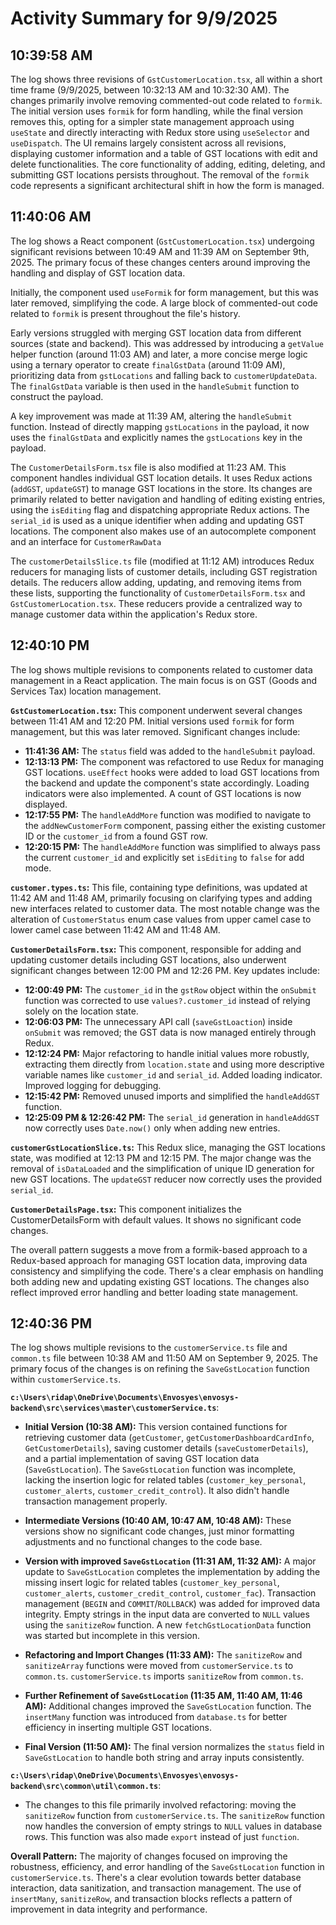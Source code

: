 # Activity Summary for 9/9/2025

## 10:39:58 AM
The log shows three revisions of `GstCustomerLocation.tsx`, all within a short time frame (9/9/2025, between 10:32:13 AM and 10:32:30 AM).  The changes primarily involve removing commented-out code related to `formik`. The initial version uses `formik` for form handling, while the final version removes this, opting for a simpler state management approach using `useState` and directly interacting with Redux store using `useSelector` and `useDispatch`.  The UI remains largely consistent across all revisions, displaying customer information and a table of GST locations with edit and delete functionalities. The core functionality of adding, editing, deleting, and submitting GST locations persists throughout.  The removal of the `formik` code represents a significant architectural shift in how the form is managed.


## 11:40:06 AM
The log shows a React component (`GstCustomerLocation.tsx`) undergoing significant revisions between 10:49 AM and 11:39 AM on September 9th, 2025.  The primary focus of these changes centers around improving the handling and display of GST location data.

Initially, the component used `useFormik` for form management, but this was later removed, simplifying the code.  A large block of commented-out code related to `formik` is present throughout the file's history.

Early versions struggled with merging GST location data from different sources (state and backend).  This was addressed by introducing a `getValue` helper function (around 11:03 AM) and later, a more concise merge logic using a ternary operator to create `finalGstData` (around 11:09 AM),  prioritizing data from `gstLocations` and falling back to `customerUpdateData`.  The `finalGstData` variable is then used in the `handleSubmit` function to construct the payload.


A key improvement was made at 11:39 AM, altering the `handleSubmit` function. Instead of directly mapping `gstLocations` in the payload, it now uses the `finalGstData` and explicitly names the `gstLocations` key in the payload.


The `CustomerDetailsForm.tsx` file is also modified at 11:23 AM.  This component handles individual GST location details. It uses Redux actions (`addGST`, `updateGST`) to manage GST locations in the store. Its changes are primarily related to better navigation and handling of editing existing entries, using the `isEditing` flag and dispatching appropriate Redux actions.  The `serial_id` is used as a unique identifier when adding and updating GST locations.  The component also makes use of an autocomplete component and an interface for  `CustomerRawData`

The `customerDetailsSlice.ts` file (modified at 11:12 AM) introduces Redux reducers for managing lists of customer details, including GST registration details. The reducers allow adding, updating, and removing items from these lists, supporting the functionality of `CustomerDetailsForm.tsx` and `GstCustomerLocation.tsx`.  These reducers provide a centralized way to manage customer data within the application's Redux store.


## 12:40:10 PM
The log shows multiple revisions to components related to customer data management in a React application.  The main focus is on GST (Goods and Services Tax) location management.

**`GstCustomerLocation.tsx`:** This component underwent several changes between 11:41 AM and 12:20 PM.  Initial versions used `formik` for form management, but this was later removed.  Significant changes include:

* **11:41:36 AM:** The `status` field was added to the `handleSubmit` payload.
* **12:13:13 PM:** The component was refactored to use Redux for managing GST locations.  `useEffect` hooks were added to load GST locations from the backend and update the component's state accordingly.  Loading indicators were also implemented. A count of GST locations is now displayed.
* **12:17:55 PM:** The `handleAddMore` function was modified to navigate to the `addNewCustomerForm` component, passing either the existing customer ID or the `customer_id` from a found GST row.
* **12:20:15 PM:** The `handleAddMore` function was simplified to always pass the current `customer_id` and explicitly set `isEditing` to `false` for add mode.


**`customer.types.ts`:**  This file, containing type definitions, was updated at 11:42 AM and 11:48 AM, primarily focusing on clarifying types and adding new interfaces related to customer data. The most notable change was the alteration of `CustomerStatus` enum case values from upper camel case to lower camel case between 11:42 AM and 11:48 AM.

**`CustomerDetailsForm.tsx`:** This component, responsible for adding and updating customer details including GST locations, also underwent significant changes between 12:00 PM and 12:26 PM. Key updates include:

* **12:00:49 PM:** The `customer_id` in the `gstRow` object within the `onSubmit` function was corrected to use `values?.customer_id` instead of relying solely on the location state.
* **12:06:03 PM:** The unnecessary API call (`saveGstLoaction`) inside `onSubmit` was removed; the GST data is now managed entirely through Redux.
* **12:12:24 PM:**  Major refactoring to handle initial values more robustly, extracting them directly from `location.state` and using more descriptive variable names like `customer_id` and `serial_id`.  Added loading indicator.  Improved logging for debugging.
* **12:15:42 PM:**  Removed unused imports and simplified the `handleAddGST` function.
* **12:25:09 PM & 12:26:42 PM:** The `serial_id` generation in `handleAddGST` now correctly uses `Date.now()` only when adding new entries.


**`customerGstLocationSlice.ts`:**  This Redux slice, managing the GST locations state, was modified at 12:13 PM and 12:15 PM. The major change was the removal of `isDataLoaded` and the simplification of unique ID generation for new GST locations.  The `updateGST` reducer now correctly uses the provided `serial_id`.

**`CustomerDetailsPage.tsx`:** This component initializes the CustomerDetailsForm with default values.  It shows no significant code changes.


The overall pattern suggests a move from a formik-based approach to a Redux-based approach for managing GST location data, improving data consistency and simplifying the code.  There's a clear emphasis on handling both adding new and updating existing GST locations. The changes also reflect improved error handling and better loading state management.


## 12:40:36 PM
The log shows multiple revisions to the `customerService.ts` file and `common.ts` file between 10:38 AM and 11:50 AM on September 9, 2025.  The primary focus of the changes is on refining the `SaveGstLocation` function within `customerService.ts`.

**`c:\Users\ridap\OneDrive\Documents\Envosyes\envosys-backend\src\services\master\customerService.ts`**:

* **Initial Version (10:38 AM):** This version contained functions for retrieving customer data (`getCustomer`, `getCustomerDashboardCardInfo`, `GetCustomerDetails`), saving customer details (`saveCustomerDetails`), and a partial implementation of saving GST location data (`SaveGstLocation`). The `SaveGstLocation` function was incomplete, lacking the insertion logic for related tables (`customer_key_personal`, `customer_alerts`, `customer_credit_control`).  It also didn't handle transaction management properly.

* **Intermediate Versions (10:40 AM, 10:47 AM, 10:48 AM):** These versions show no significant code changes, just minor formatting adjustments and no functional changes to the code base.

* **Version with improved `SaveGstLocation` (11:31 AM, 11:32 AM):**  A major update to `SaveGstLocation` completes the implementation by adding the missing insert logic for related tables (`customer_key_personal`, `customer_alerts`, `customer_credit_control`, `customer_fac`). Transaction management (`BEGIN` and `COMMIT`/`ROLLBACK`) was added for improved data integrity.  Empty strings in the input data are converted to `NULL` values using the `sanitizeRow` function.  A new `fetchGstLocationData` function was started but incomplete in this version.


* **Refactoring and Import Changes (11:33 AM):** The `sanitizeRow` and `sanitizeArray` functions were moved from `customerService.ts` to `common.ts`. `customerService.ts` imports `sanitizeRow` from `common.ts`.

* **Further Refinement of `SaveGstLocation` (11:35 AM, 11:40 AM, 11:46 AM):** Additional changes improved the `SaveGstLocation` function. The `insertMany` function was introduced from `database.ts` for better efficiency in inserting multiple GST locations.


* **Final Version (11:50 AM):**  The final version normalizes the `status` field in `SaveGstLocation` to handle both string and array inputs consistently.


**`c:\Users\ridap\OneDrive\Documents\Envosyes\envosys-backend\src\common\util\common.ts`**:

* The changes to this file primarily involved refactoring: moving the `sanitizeRow` function from `customerService.ts`. The `sanitizeRow` function now handles the conversion of empty strings to `NULL` values in database rows.  This function was also made `export` instead of just `function`.


**Overall Pattern:** The majority of changes focused on improving the robustness, efficiency, and error handling of the `SaveGstLocation` function in `customerService.ts`. There's a clear evolution towards better database interaction, data sanitization, and transaction management.  The use of  `insertMany`, `sanitizeRow`, and transaction blocks reflects a pattern of improvement in data integrity and performance.
